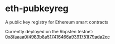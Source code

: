 # eth-pubkeyreg
A public key registry for Ethereum smart contracts


Currently deployed on the Ropsten testnet: [0x8faaaa0f4983b8a517416466a9391751f79ada2ec](https://ropsten.etherscan.io/address/0x8faaaa0f4983b8a517416466a9391751f79ada2ec)

